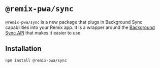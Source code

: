 # `@remix-pwa/sync`

`@remix-pwa/sync` is a new package that plugs in Background Sync capabilities into your Remix app. It is a wrapper around the [Background Sync API](https://developer.mozilla.org/en-US/docs/Web/API/Background_Sync_API) that makes it easier to use.

## Installation

```bash
npm install @remix-pwa/sync
```
